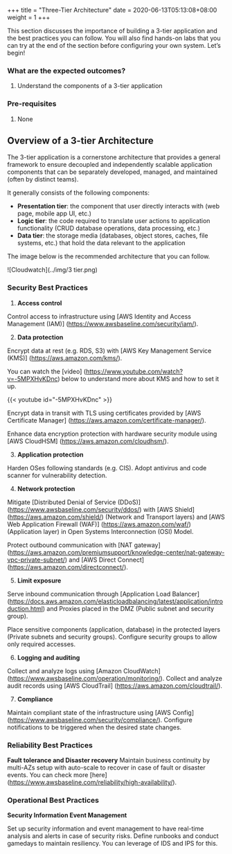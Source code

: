 +++
title = "Three-Tier Architecture"
date =  2020-06-13T05:13:08+08:00
weight = 1
+++

This section discusses the importance of building a 3-tier application and the best practices you can follow. You will also find hands-on labs that you can try at the end of the section before configuring your own system. Let’s begin!

### What are the expected outcomes?

1. Understand the components of a 3-tier application

### Pre-requisites

1. None

## Overview of a 3-tier Architecture

The 3-tier application is a cornerstone architecture that provides a general framework to ensure decoupled and independently scalable application components that can be separately developed, managed, and maintained (often by distinct teams).

It generally consists of the following components:
* **Presentation tier**: the component that user directly interacts with (web page, mobile app UI, etc.)
* **Logic tier**: the code required to translate user actions to application functionality (CRUD database operations, data processing, etc.)
* **Data tier**: the storage media (databases, object stores, caches, file systems, etc.) that hold the data relevant to the application 

The image below is the recommended architecture that you can follow.

![Cloudwatch](../img/3 tier.png)

### Security Best Practices

1. **Access control**

Control access to infrastructure using [AWS Identity and Access Management (IAM)] (https://www.awsbaseline.com/security/iam/).

2. **Data protection**

Encrypt data at rest (e.g. RDS, S3) with [AWS Key Management Service (KMS)] (https://aws.amazon.com/kms/). 

You can watch the [video] (https://www.youtube.com/watch?v=-5MPXHvKDnc) below to understand more about KMS and how to set it up.

{{< youtube id="-5MPXHvKDnc" >}}

Encrypt data in transit with TLS using certificates provided by [AWS Certificate Manager] (https://aws.amazon.com/certificate-manager/). 

Enhance data encryption protection with hardware security module using [AWS CloudHSM] (https://aws.amazon.com/cloudhsm/).

3. **Application protection**

Harden OSes following standards (e.g. CIS). Adopt antivirus and code scanner for vulnerability detection.

4. **Network protection**

Mitigate [Distributed Denial of Service (DDoS)] (https://www.awsbaseline.com/security/ddos/) with [AWS Shield] (https://aws.amazon.com/shield/) (Network and Transport layers) and [AWS Web Application Firewall (WAF)] (https://aws.amazon.com/waf/) (Application layer) in Open Systems Interconnection (OSI) Model. 

Protect outbound communication with [NAT gateway] (https://aws.amazon.com/premiumsupport/knowledge-center/nat-gateway-vpc-private-subnet/) and [AWS Direct Connect] (https://aws.amazon.com/directconnect/).

5. **Limit exposure**

Serve inbound communication through [Application Load Balancer] (https://docs.aws.amazon.com/elasticloadbalancing/latest/application/introduction.html) and Proxies placed in the DMZ (Public subnet and security group). 

Place sensitive components (application, database) in the protected layers (Private subnets and security groups). Configure security groups to allow only required accesses.

6. **Logging and auditing**

Collect and analyze logs using [Amazon CloudWatch] (https://www.awsbaseline.com/operation/monitoring/). Collect and analyze audit records using [AWS CloudTrail] (https://aws.amazon.com/cloudtrail/).

7. **Compliance** 

Maintain compliant state of the infrastructure using [AWS Config] (https://www.awsbaseline.com/security/compliance/). Configure notifications to be triggered when the desired state changes.


### Reliability Best Practices

**Fault tolerance and Disaster recovery**
Maintain business continuity by multi-AZs setup with auto-scale to recover in case of fault or disaster events. You can check more [here] (https://www.awsbaseline.com/reliability/high-availability/).


### Operational Best Practices

**Security Information Event Management**

Set up security information and event management to have real-time analysis and alerts in case of security risks. Define runbooks and conduct gamedays to maintain resiliency. You can leverage of IDS and IPS for this.

